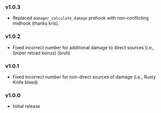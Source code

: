 ### v1.0.3
* Replaced `damager_calculate_damage` prehook with non-conflicting midhook (thanks kris).

### v1.0.2
* Fixed incorrect number for additional damage to direct sources (i.e., Sniper reload bonus) (bruh)

### v1.0.1
* Fixed incorrect number for non-direct sources of damage (i.e., Rusty Knife bleed)

### v1.0.0
* Initial release